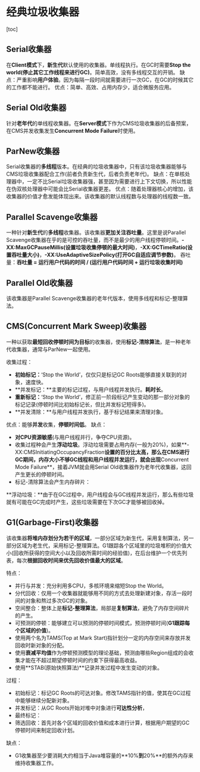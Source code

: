 # 经典垃圾收集器
[toc]

## Serial收集器
在**Client模式**下，**新生代**默认使用的收集器。单线程执行。在GC时需要**Stop the world(停止其它工作线程来进行GC)**。简单高效，没有多线程交互的开销。
缺点：严重影响**用户体验**。因为每隔一段时间就需要进行一次GC，在GC的时候其它的工作都不能进行。
优点：简单、高效、占用内存少，适合微服务应用。
## Serial Old收集器
针对**老年代**的单线程收集器。在**Server模式**下作为CMS垃圾收集器的后备预案，在CMS并发收集发生**Concurrent Mode Failure**时使用。
## ParNew收集器
Serial收集器的**多线程**版本。在经典的垃圾收集器中，只有该垃圾收集器能够与CMS垃圾收集器配合工作(前者负责新生代，后者负责老年代)。
缺点：在单核处理器中，一定不比Serial垃圾收集器强，甚至因为需要进行上下文切换，所以性能在伪双核处理器中可能会比Serial收集器更差。
优点：随着处理器核心的增加，该收集器的价值才愈发能体现出来。该收集器的默认线程数与处理器的线程数一致。
## Parallel Scavenge收集器
一种针对**新生代**的**多线程**收集器。该收集器**更加关注吞吐量**。这里是说Parallel Scavenge收集器在乎的是可控的吞吐量，而不是最少的用户线程停顿时间。**-XX:MaxGCPauseMillis(设置垃圾收集停顿的最大时间)**，**-XX:GCTimeRatio(设置吞吐量大小)**，**-XX:UseAdaptiveSizePolicy(打开GC自适应调节参数)**。
吞吐量：**吞吐量 = 运行用户代码的时间 / (运行用户代码时间 + 运行垃圾收集时间)**
## Parallel Old收集器
该收集器是Parallel Scavenge收集器的老年代版本，使用多线程和标记-整理算法。

## CMS(Concurrent Mark Sweep)收集器

一种以获取**最短回收停顿时间为目标**的收集器，使用**标记-清除算法**，是一种老年代收集器，通常与ParNew一起使用。

收集过程：
- **初始标记：**‘Stop the World’，仅仅只是标记GC Roots能够直接关联到的对象，速度快。
- **并发标记：**主要的标记过程，与用户线程并发执行。**耗时长**。
- **重新标记：**‘Stop the World’，修正前一阶段标记产生变动的那一部分对象的标记记录(停顿时间比初始标记长，但比并发标记短得多)。
- **并发清除：**与用户线程并发执行，基于标记结果来清理对象。

优点：能够**并发**收集，**停顿时间低**。
缺点：

- **对CPU资源敏感**(与用户线程并行，争夺CPU资源)。
- 收集过程种会产生**浮动垃圾**。浮动垃圾需要占用内存(一般为20%)，如果**-XX:CMSInitiatingOccupancyFraction**设置的百分比太高，那么在CMS进行GC期间，内存大小不够GC线程和用户线程并发运行，就会出现**Concurrent Mode Failure**，接着JVM就会用Serial Old收集器作为老年代收集器，这回产生更长的停顿时间。
- 标记-清除算法会产生内存碎片：

**浮动垃圾：**由于在GC过程中，用户线程会与GC线程并发运行，那么有些垃圾就有可能在GC完成时产生，这些垃圾需要在下次GC才能够被回收掉。

## G1(Garbage-First)收集器
该收集器**将堆内存划分为若干的区域**，一部分区域为新生代，采用复制算法，另一部分区域为老生代，采用标记-整理算法。G1跟踪各个区域里的垃圾堆积的价值大小(回收所获得的空间大小以及回收所需时间的经验值)，在后台维护一个优先列表，每次**根据回收时间来优先回收价值最大的区域**。

特点：
- 并行与并发：充分利用多CPU，多核环境来缩短Stop the World。
- 分代回收：仅用一个收集器就能够用不同的方式去处理新建对象，存活一段时间的对象和熬过多次GC的对象。
- 空间整合：整体上是**标记-整理算法**，局部是**复制算法**，避免了内存空间碎片的产生。
- 可预测的停顿：能够建立可以预测的停顿时间模式，预测停顿时间(**G1跟踪每个区域的价值**)。
- 使用两个名为TAMS(Top at Mark Start)指针划分一定的内存空间来存放并发回收时新对象的分配。
- 使用**衰减平均值**作为停顿预测模型的理论基础，预测由哪些Region组成的会收集才能在不超过期望停顿时间的约束下获得最高收益。
- 使用**STAB(原始快照算法)**记录并发过程中发生变动的对象。

过程：
- 初始标记：标记GC Roots的可达对象。修改TAMS指针的值，使其在GC过程中能够继续分配新对象。
- 并发标记：从GC Roots开始对堆中对象进行**可达性分析**，
- 最终标记：
- 筛选回收：首先对各个区域的回收价值和成本进行计算，根据用户期望的GC停顿时间来制定回收计划。

缺点：

- G1收集器至少要消耗大约相当于Java堆容量的**10%**到**20%**的额外内存来维持收集器工作。